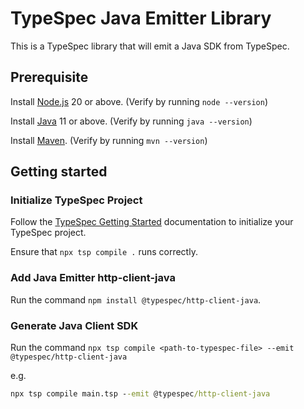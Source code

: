 # TypeSpec Java Emitter Library

This is a TypeSpec library that will emit a Java SDK from TypeSpec.

## Prerequisite

Install [Node.js](https://nodejs.org/) 20 or above. (Verify by running `node --version`)

Install [Java](https://docs.microsoft.com/java/openjdk/download) 11 or above. (Verify by running `java --version`)

Install [Maven](https://maven.apache.org/install.html). (Verify by running `mvn --version`)

## Getting started

### Initialize TypeSpec Project

Follow the [TypeSpec Getting Started](https://typespec.io/docs/) documentation to initialize your TypeSpec project.

Ensure that `npx tsp compile .` runs correctly.

### Add Java Emitter http-client-java

Run the command `npm install @typespec/http-client-java`.

### Generate Java Client SDK

Run the command `npx tsp compile <path-to-typespec-file> --emit @typespec/http-client-java`

e.g.

```cmd
npx tsp compile main.tsp --emit @typespec/http-client-java
```
